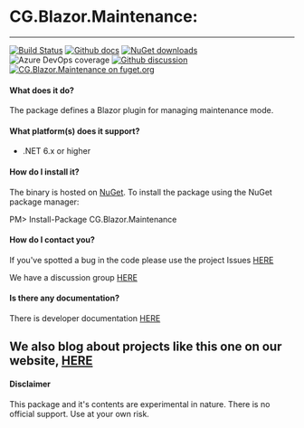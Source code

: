 # CG.Blazor.Maintenance: 
---
[![Build Status](https://dev.azure.com/codegator/CG.Blazor.Maintenance/_apis/build/status/CodeGator.CG.Blazor.Maintenance?branchName=main)](https://dev.azure.com/codegator/CG.Blazor.Maintenance/_build/latest?definitionId=71&branchName=main)
[![Github docs](https://img.shields.io/static/v1?label=Documentation&message=online&color=blue)](https://codegator.github.io/CG.Blazor.Maintenance/index.html)
[![NuGet downloads](https://img.shields.io/nuget/dt/CG.Blazor.Maintenance.svg?style=flat)](https://nuget.org/packages/CG.Blazor.Maintenance)
![Azure DevOps coverage](https://img.shields.io/azure-devops/coverage/codegator/CG.Blazor.Maintenance/71)
[![Github discussion](https://img.shields.io/badge/Discussion-online-blue)](https://github.com/CodeGator/CG.Blazor.Maintenance/discussions)
[![CG.Blazor.Maintenance on fuget.org](https://www.fuget.org/packages/CG.Blazor.Maintenance/badge.svg)](https://www.fuget.org/packages/CG.Blazor.Maintenance)

#### What does it do?
The package defines a Blazor plugin for managing maintenance mode.

#### What platform(s) does it support?
* .NET 6.x or higher

#### How do I install it?
The binary is hosted on [NuGet](https://www.nuget.org/packages/CG.Blazor.Maintenance/). To install the package using the NuGet package manager:

PM> Install-Package CG.Blazor.Maintenance

#### How do I contact you?
If you've spotted a bug in the code please use the project Issues [HERE](https://github.com/CodeGator/CG.Blazor.Maintenance/issues)

We have a discussion group [HERE](https://github.com/CodeGator/CG.Blazor.Maintenance/discussions)

#### Is there any documentation?
There is developer documentation [HERE](https://codegator.github.io/CG.Blazor.Maintenance/)

We also blog about projects like this one on our website, [HERE](http://www.codegator.com)
---
#### Disclaimer
This package and it's contents are experimental in nature. There is no official support. Use at your own risk.

